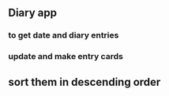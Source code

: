 ## Diary app

### to get date and diary entries

### update and make entry cards

## sort them in descending order
